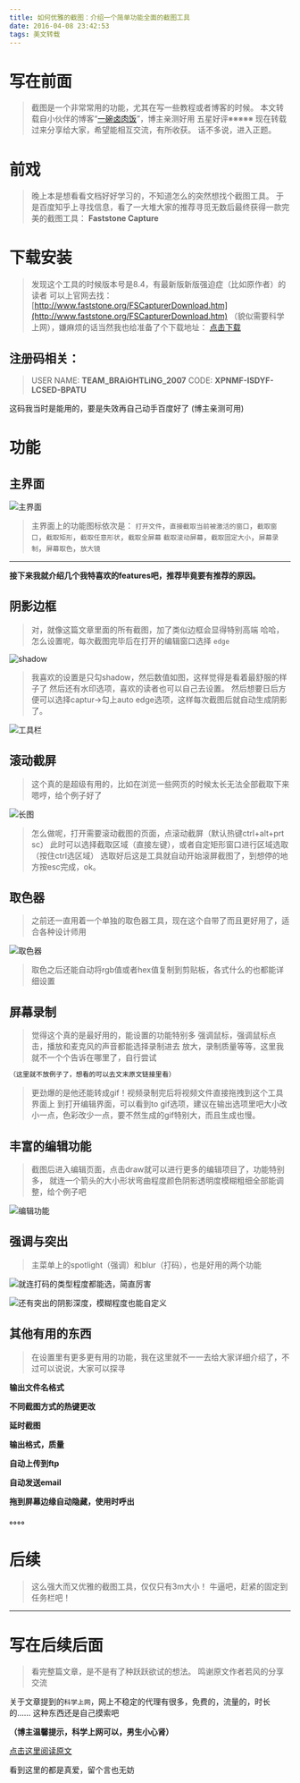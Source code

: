 ```yaml
---
title: 如何优雅的截图：介绍一个简单功能全面的截图工具
date: 2016-04-08 23:42:53
tags: 美文转载
---
```


# **写在前面**

>截图是一个非常常用的功能，尤其在写一些教程或者博客的时候。
本文转载自小伙伴的博客“[一碗卤肉饭](http://www.abowloflrf.com/)”，博主亲测好用
五星好评※※※※※
现在转载过来分享给大家，希望能相互交流，有所收获。
话不多说，进入正题。

<!--more-->
# **前戏**

>晚上本是想看看文档好好学习的，不知道怎么的突然想找个截图工具。
于是百度知乎上寻找信息，看了一大堆大家的推荐寻觅无数后最终获得一款完美的截图工具：
**Faststone Capture**

# **下载安装**

>发现这个工具的时候版本号是8.4，有最新版新版强迫症（比如原作者）的读者
可以上官网去找：[http://www.faststone.org/FSCapturerDownload.htm](http://www.faststone.org/FSCapturerDownload.htm) 
（貌似需要科学上网），嫌麻烦的话当然我也给准备了个下载地址：
[点击下载](http://abowloflrf-wp.oss-cn-beijing.aliyuncs.com/FastStoneCapture%2FFSCaptureSetup84.exe)
         
## 注册码相关：

>USER NAME: **TEAM_BRAiGHTLiNG_2007**
CODE: **XPNMF-ISDYF-LCSED-BPATU**

这码我当时是能用的，要是失效再自己动手百度好了
(博主亲测可用)

# **功能**

## **主界面**

![主界面](https://raw.githubusercontent.com/jeasonstudio/images/293aeb32bd90b3f45e6af5fec67cb777ffb0a228/20160408/01.png)

>主界面上的功能图标依次是：
`打开文件`，`直接截取当前被激活的窗口`，`截取窗口`，`截取矩形`，`截取任意形状`，`截取全屏幕`
`截取滚动屏幕`，`截取固定大小`，`屏幕录制`，`屏幕取色`，`放大镜`
***

**接下来我就介绍几个我特喜欢的features吧，推荐毕竟要有推荐的原因。**

## **阴影边框**

>对，就像这篇文章里面的所有截图，加了类似边框会显得特别高端
哈哈，怎么设置呢，每次截图完毕后在打开的编辑窗口选择 `edge`

![shadow](https://raw.githubusercontent.com/jeasonstudio/images/293aeb32bd90b3f45e6af5fec67cb777ffb0a228/20160408/02.png)

>我喜欢的设置是只勾shadow，然后数值如图，这样觉得是看着最舒服的样子了
然后还有水印选项，喜欢的读者也可以自己去设置。
然后想要日后方便可以选择captur->勾上auto edge选项，这样每次截图后就自动生成阴影了。

![工具栏](https://raw.githubusercontent.com/jeasonstudio/images/293aeb32bd90b3f45e6af5fec67cb777ffb0a228/20160408/03.png)

## **滚动截屏**

>这个真的是超级有用的，比如在浏览一些网页的时候太长无法全部截取下来
嗯哼，给个例子好了

![长图](https://raw.githubusercontent.com/jeasonstudio/images/293aeb32bd90b3f45e6af5fec67cb777ffb0a228/20160408/04.png)

>怎么做呢，打开需要滚动截图的页面，点滚动截屏（默认热键ctrl+alt+prt sc）
此时可以选择截取区域（直接左键），或者自定矩形窗口进行区域选取（按住ctrl选区域）
选取好后这是工具就自动开始滚屏截图了，到想停的地方按esc完成，ok。

## **取色器**

>之前还一直用着一个单独的取色器工具，现在这个自带了而且更好用了，适合各种设计师用

![取色器](https://raw.githubusercontent.com/jeasonstudio/images/293aeb32bd90b3f45e6af5fec67cb777ffb0a228/20160408/05.png)

>取色之后还能自动将rgb值或者hex值复制到剪贴板，各式什么的也都能详细设置

## **屏幕录制**

>觉得这个真的是最好用的，能设置的功能特别多
强调鼠标，强调鼠标点击，播放和麦克风的声音都能选择录制进去
放大，录制质量等等，这里我就不一个个告诉在哪里了，自行尝试

```html
（这里就不放例子了，想看的可以去文末原文链接里看）
```

>更劲爆的是他还能转成gif！视频录制完后将视频文件直接拖拽到这个工具界面上
到打开编辑界面，可以看到to gif选项，建议在输出选项里吧大小改小一点，色彩改少一点，要不然生成的gif特别大，而且生成也慢。

## **丰富的编辑功能**

>截图后进入编辑页面，点击draw就可以进行更多的编辑项目了，功能特别多，
就连一个箭头的大小形状弯曲程度颜色阴影透明度模糊粗细全部能调整，给个例子吧

![编辑功能](https://raw.githubusercontent.com/jeasonstudio/images/293aeb32bd90b3f45e6af5fec67cb777ffb0a228/20160408/06.png)

## **强调与突出**

>主菜单上的spotlight（强调）和blur（打码），也是好用的两个功能

![就连打码的类型程度都能选，简直厉害](https://raw.githubusercontent.com/jeasonstudio/images/293aeb32bd90b3f45e6af5fec67cb777ffb0a228/20160408/07.png)

![还有突出的阴影深度，模糊程度也能自定义](https://raw.githubusercontent.com/jeasonstudio/images/293aeb32bd90b3f45e6af5fec67cb777ffb0a228/20160408/08.png)

## **其他有用的东西**

>在设置里有更多更有用的功能，我在这里就不一一去给大家详细介绍了，不过可以说说，大家可以探寻

**输出文件名格式**

**不同截图方式的热键更改**

**延时截图**

**输出格式，质量**

**自动上传到ftp**

**自动发送email**

**拖到屏幕边缘自动隐藏，使用时呼出**

**。。。。**

# **后续**

>这么强大而又优雅的截图工具，仅仅只有3m大小！
牛逼吧，赶紧的固定到任务栏吧！

***

# **写在后续后面**

>看完整篇文章，是不是有了种跃跃欲试的想法。
鸣谢原文作者若风的分享交流

关于文章提到的`科学上网`，网上不稳定的代理有很多，免费的，流量的，时长的……
这种东西还是自己摸索吧

**（博主温馨提示，科学上网可以，男生小心肾）**

[点击这里阅读原文](http://www.abowloflrf.com/archives/267)

看到这里的都是真爱，留个言也无妨
